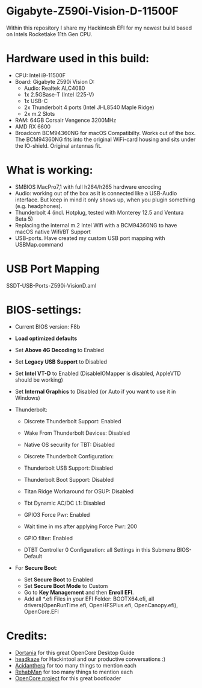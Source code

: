 # Gigabyte-Z590i-Vision-D-11500F

Within this repository I share my Hackintosh EFI for my newest build based on Intels Rocketlake 11th Gen CPU.


# Hardware used in this build:

- CPU: Intel i9-11500F
- Board: Gigabyte Z590i Vision D:
  - Audio: Realtek ALC4080
  - 1x 2.5GBase-T (Intel I225-V)
  - 1x USB-C
  - 2x Thunderbolt 4 ports (Intel JHL8540 Maple Ridge)
  - 2x m.2 Slots
- RAM: 64GB Corsair Vengence 3200MHz
- AMD RX 6600 
- Broadcom BCM94360NG for macOS Compatibilty. Works out of the box. The BCM94360NG fits into the original WiFi-card housing and sits under the IO-shield. Original antennas fit.

# What is working:
- SMBIOS MacPro7,1 with full h264/h265 hardware encoding
- Audio: working out of the box as it is connected like a USB-Audio interface. But keep in mind it only shows up, when you plugin something (e.g. headphones).
- Thunderbolt 4 (incl. Hotplug, tested with Monterey 12.5 and Ventura Beta 5)
- Replacing the internal m.2 Intel Wifi with a BCM94360NG to have macOS native Wifi/BT Support
- USB-ports. Have created my custom USB port mapping with USBMap.command


# USB Port Mapping

SSDT-USB-Ports-Z590i-VisionD.aml 


# BIOS-settings:
- Current BIOS version: F8b
- **Load optimized defaults**
- Set **Above 4G Decoding** to Enabled
- Set **Legacy USB Support** to Disabled
- Set **Intel VT-D** to Enabled (DisableIOMapper is disabled, AppleVTD should be working)
- Set **Internal Graphics** to Disabled (or Auto if you want to use it in Windows)
- Thunderbolt:
  - Discrete Thunderbolt Support: Enabled
  - Wake From Thunderbolt Devices: Disabled
  - Native OS security for TBT: Disabled

  - Discrete Thunderbolt Configuration:
   - Thunderbolt USB Support: Disabled
   - Thunderbolt Boot Support: Disabled
   - Titan Ridge Workaround for OSUP: Disabled
   - Tbt Dynamic AC/DC L1: Disabled
   - GPIO3 Force Pwr: Enabled
   - Wait time in ms after applying Force Pwr: 200
   - GPIO filter: Enabled

   - DTBT Controller 0 Configuration: all Settings in this Submenu BIOS-Default
   
- For **Secure Boot**:
  - Set **Secure Boot** to Enabled
  - Set **Secure Boot Mode** to Custom
  - Go to **Key Management** and then **Enroll EFI**. 
  - Add all *.efi Files in your EFI Folder: BOOTX64.efi, all drivers(OpenRunTime.efi, OpenHFSPlus.efi, OpenCanopy.efi), OpenCore.EFI


# Credits:

- [Dortania](https://github.com/dortania) for this great OpenCore Desktop Guide
- [headkaze](https://github.com/headkaze) for Hackintool and our productive conversations :)
- [Acidanthera](https://github.com/acidanthera) for too many things to mention each
- [RehabMan](https://github.com/RehabMan) for too many things to mention each
- [OpenCore project](https://github.com/OpenCorePkg) for this great bootloader
